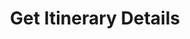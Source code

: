---
title: Get Itinerary Details
api:
  file: TravClan-Hotels-Partner-APIs.json
  operationId: get_api-v1-hotels-itineraries-itinerary-code
hidden: false
---